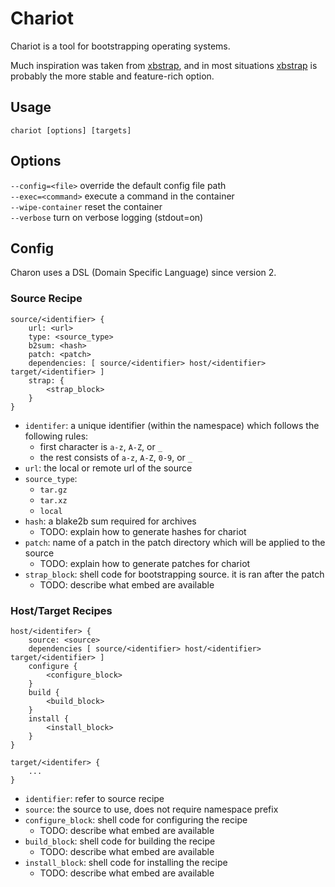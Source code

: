 # Chariot
Chariot is a tool for bootstrapping operating systems.  
  
Much inspiration was taken from [xbstrap](https://github.com/managarm/xbstrap), and in most situations [xbstrap](https://github.com/managarm/xbstrap) is probably the more stable and feature-rich option.

## Usage
`chariot [options] [targets]`

## Options
`--config=<file>` override the default config file path  
`--exec=<command>` execute a command in the container  
`--wipe-container` reset the container  
`--verbose` turn on verbose logging (stdout=on)  

## Config
Charon uses a DSL (Domain Specific Language) since version 2.


### Source Recipe
```
source/<identifier> {
    url: <url>
    type: <source_type>
    b2sum: <hash>
    patch: <patch>
    dependencies: [ source/<identifier> host/<identifier> target/<identifier> ]
    strap: {
        <strap_block>
    }
}
```

- `identifer`: a unique identifier (within the namespace) which follows the following rules:
    - first character is `a-z`, `A-Z`, or `_`
    - the rest consists of `a-z`, `A-Z`, `0-9`, or `_`
- `url`: the local or remote url of the source
- `source_type`:
    - `tar.gz`
    - `tar.xz`
    - `local`
- `hash`: a blake2b sum required for archives
    - TODO: explain how to generate hashes for chariot
- `patch`: name of a patch in the patch directory which will be applied to the source
    - TODO: explain how to generate patches for chariot
- `strap_block`: shell code for bootstrapping source. it is ran after the patch
    - TODO: describe what embed are available

### Host/Target Recipes
```
host/<identifer> {
    source: <source>
    dependencies [ source/<identifier> host/<identifier> target/<identifier> ]
    configure {
        <configure_block>
    }
    build {
        <build_block>
    }
    install {
        <install_block>
    }
}

target/<identifer> {
    ...
}
```
- `identifier`: refer to source recipe
- `source`: the source to use, does not require namespace prefix
- `configure_block`: shell code for configuring the recipe
    - TODO: describe what embed are available
- `build_block`: shell code for building the recipe
    - TODO: describe what embed are available
- `install_block`: shell code for installing the recipe
    - TODO: describe what embed are available